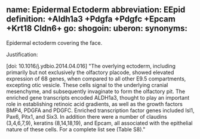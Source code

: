 name: Epidermal Ectoderm
abbreviation: EEpid
definition: +Aldh1a3 +Pdgfa +Pdgfc +Epcam +Krt18 Cldn6+
go:
shogoin: 
uberon:
synonyms:
---

Epidermal ectoderm covering the face.

Justification:

[doi: 10.1016/j.ydbio.2014.04.016]
"The overlying ectoderm, including primarily but not exclusively the olfactory placode, showed elevated expression of 68 genes, when compared to all other E9.5 compartments, excepting otic vesicle. These cells signal to the underlying cranial mesenchyme, and subsequently invaginate to form the olfactory pit. The enriched gene transcripts encoded ALDH1a3, thought to play an important role in establishing retinoic acid gradients, as well as the growth factors BMP4, PDGFA and PDGFC. Enriched transcription factor genes included Isl1, Pax6, Pitx1, and Six3. In addition there were a number of claudins (3,4,6,7,9), keratins (8,14,18,19), and Epcam, all associated with the epithelial nature of these cells. For a complete list see (Table S8)."

